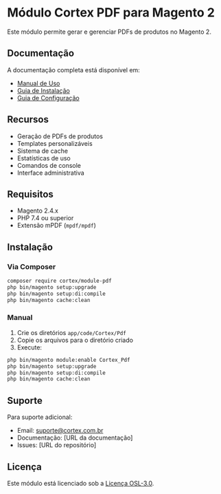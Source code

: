 # Módulo Cortex PDF para Magento 2

Este módulo permite gerar e gerenciar PDFs de produtos no Magento 2.

## Documentação

A documentação completa está disponível em:
- [Manual de Uso](docs/manual.md)
- [Guia de Instalação](docs/installation.md)
- [Guia de Configuração](docs/configuration.md)

## Recursos

- Geração de PDFs de produtos
- Templates personalizáveis
- Sistema de cache
- Estatísticas de uso
- Comandos de console
- Interface administrativa

## Requisitos

- Magento 2.4.x
- PHP 7.4 ou superior
- Extensão mPDF (`mpdf/mpdf`)

## Instalação

### Via Composer
```bash
composer require cortex/module-pdf
php bin/magento setup:upgrade
php bin/magento setup:di:compile
php bin/magento cache:clean
```

### Manual
1. Crie os diretórios `app/code/Cortex/Pdf`
2. Copie os arquivos para o diretório criado
3. Execute:
```bash
php bin/magento module:enable Cortex_Pdf
php bin/magento setup:upgrade
php bin/magento setup:di:compile
php bin/magento cache:clean
```

## Suporte

Para suporte adicional:
- Email: suporte@cortex.com.br
- Documentação: [URL da documentação]
- Issues: [URL do repositório]

## Licença

Este módulo está licenciado sob a [Licença OSL-3.0](LICENSE.txt). 